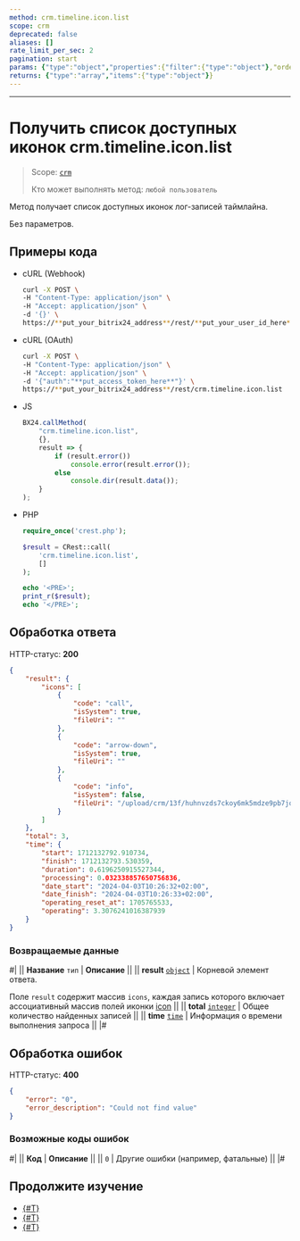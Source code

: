 ```yaml
---
method: crm.timeline.icon.list
scope: crm
deprecated: false
aliases: []
rate_limit_per_sec: 2
pagination: start
params: {"type":"object","properties":{"filter":{"type":"object"},"order":{"type":"object"},"select":{"type":"array","items":{"type":"string"}},"start":{"type":["integer","string"]}}}
returns: {"type":"array","items":{"type":"object"}}
---
```



---

# Получить список доступных иконок crm.timeline.icon.list

> Scope: [`crm`](../../../../scopes/permissions.md)
>
> Кто может выполнять метод: `любой пользователь`

Метод получает список доступных иконок лог-записей таймлайна.

Без параметров.

## Примеры кода





- cURL (Webhook)

    ```bash
    curl -X POST \
    -H "Content-Type: application/json" \
    -H "Accept: application/json" \
    -d '{}' \
    https://**put_your_bitrix24_address**/rest/**put_your_user_id_here**/**put_your_webhook_here**/crm.timeline.icon.list
    ```

- cURL (OAuth)

    ```bash
    curl -X POST \
    -H "Content-Type: application/json" \
    -H "Accept: application/json" \
    -d '{"auth":"**put_access_token_here**"}' \
    https://**put_your_bitrix24_address**/rest/crm.timeline.icon.list
    ```

- JS

    ```js
    BX24.callMethod(
        "crm.timeline.icon.list", 
        {},
        result => {
            if (result.error())
                console.error(result.error());
            else
                console.dir(result.data());
        }
    );
    ```

- PHP

    ```php
    require_once('crest.php');

    $result = CRest::call(
        'crm.timeline.icon.list',
        []
    );

    echo '<PRE>';
    print_r($result);
    echo '</PRE>';
    ```



## Обработка ответа

HTTP-статус: **200**

```json
{
    "result": {
        "icons": [
            {
                "code": "call",
                "isSystem": true,
                "fileUri": ""
            },
            {
                "code": "arrow-down",
                "isSystem": true,
                "fileUri": ""
            },
            {
                "code": "info",
                "isSystem": false,
                "fileUri": "/upload/crm/13f/huhnvzds7ckoy6mk5mdze9pb7jqscpxi/e66fm2cbau9f8u32oe9jzx2qflqhj2vv"
            }
        ]
    },
    "total": 3,
    "time": {
        "start": 1712132792.910734,
        "finish": 1712132793.530359,
        "duration": 0.6196250915527344,
        "processing": 0.032338857650756836,
        "date_start": "2024-04-03T10:26:32+02:00",
        "date_finish": "2024-04-03T10:26:33+02:00",
        "operating_reset_at": 1705765533,
        "operating": 3.3076241016387939
    }
}
```

### Возвращаемые данные

#|
|| **Название**
`тип` | **Описание** ||
|| **result**
[`object`](../../../../data-types.md) | Корневой элемент ответа.

Поле `result` содержит массив `icons`, каждая запись которого включает ассоциативный массив полей иконки [icon](./crm-timeline-icon-add.md#icon) ||
|| **total**
[`integer`](../../../../data-types.md) | Общее количество найденных записей ||
|| **time**
[`time`](../../../../data-types.md) | Информация о времени выполнения запроса ||
|#

## Обработка ошибок

HTTP-статус: **400**

```json
{
    "error": "0",
    "error_description": "Could not find value"
}
```



### Возможные коды ошибок

#|
|| **Код** | **Описание** ||
|| `0` | Другие ошибки (например, фатальные) ||
|#



## Продолжите изучение 

- [{#T}](./crm-timeline-icon-add.md)
- [{#T}](./crm-timeline-icon-get.md)
- [{#T}](./crm-timeline-icon-delete.md)

